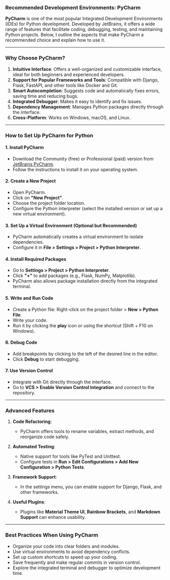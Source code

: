 ### Recommended Development Environments: PyCharm

**PyCharm** is one of the most popular Integrated Development Environments (IDEs) for Python development. Developed by JetBrains, it offers a wide range of features that facilitate coding, debugging, testing, and maintaining Python projects. Below, I outline the aspects that make PyCharm a recommended choice and explain how to use it.

---

### **Why Choose PyCharm?**
1. **Intuitive Interface**: Offers a well-organized and customizable interface, ideal for both beginners and experienced developers.
2. **Support for Popular Frameworks and Tools**: Compatible with Django, Flask, FastAPI, and other tools like Docker and Git.
3. **Smart Autocompletion**: Suggests code and automatically fixes errors, saving time and reducing bugs.
4. **Integrated Debugger**: Makes it easy to identify and fix issues.
5. **Dependency Management**: Manages Python packages directly through the interface.
6. **Cross-Platform**: Works on Windows, macOS, and Linux.

---

### **How to Set Up PyCharm for Python**

#### 1. **Install PyCharm**
   - Download the Community (free) or Professional (paid) version from [JetBrains PyCharm](https://www.jetbrains.com/pycharm/).
   - Follow the instructions to install it on your operating system.

#### 2. **Create a New Project**
   - Open PyCharm.
   - Click on **"New Project"**.
   - Choose the project folder location.
   - Configure the Python interpreter (select the installed version or set up a new virtual environment).

#### 3. **Set Up a Virtual Environment (Optional but Recommended)**
   - PyCharm automatically creates a virtual environment to isolate dependencies.
   - Configure it in **File > Settings > Project > Python Interpreter**.

#### 4. **Install Required Packages**
   - Go to **Settings > Project > Python Interpreter**.
   - Click **"+"** to add packages (e.g., Flask, NumPy, Matplotlib).
   - PyCharm also allows package installation directly from the integrated terminal.

#### 5. **Write and Run Code**
   - Create a Python file: Right-click on the project folder > **New > Python File**.
   - Write your code.
   - Run it by clicking the **play** icon or using the shortcut (Shift + F10 on Windows).

#### 6. **Debug Code**
   - Add breakpoints by clicking to the left of the desired line in the editor.
   - Click **Debug** to start debugging.

#### 7. **Use Version Control**
   - Integrate with Git directly through the interface.
   - Go to **VCS > Enable Version Control Integration** and connect to the repository.

---

### **Advanced Features**

1. **Code Refactoring**:
   - PyCharm offers tools to rename variables, extract methods, and reorganize code safely.

2. **Automated Testing**:
   - Native support for tools like PyTest and Unittest.
   - Configure tests in **Run > Edit Configurations > Add New Configuration > Python Tests**.

3. **Framework Support**:
   - In the settings menu, you can enable support for Django, Flask, and other frameworks.

4. **Useful Plugins**:
   - Plugins like **Material Theme UI**, **Rainbow Brackets**, and **Markdown Support** can enhance usability.

---

### **Best Practices When Using PyCharm**
- Organize your code into clear folders and modules.
- Use virtual environments to avoid dependency conflicts.
- Set up custom shortcuts to speed up your coding.
- Save frequently and make regular commits in version control.
- Explore the integrated terminal and debugger to optimize development time.
